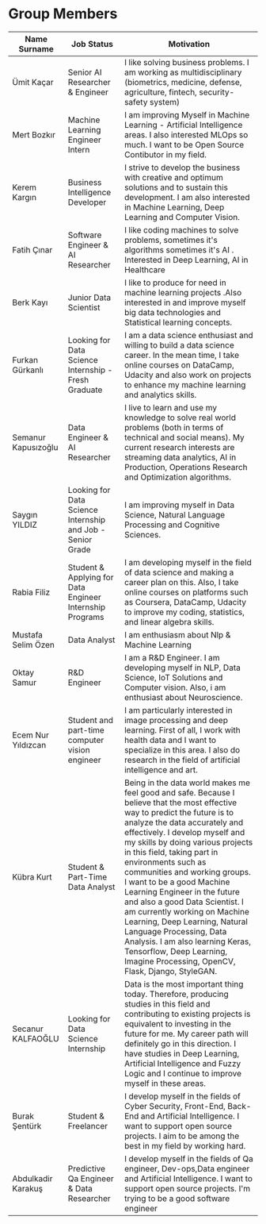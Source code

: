 # Group Members


Name Surname |Job Status | Motivation
---- | ---- | ---------------
Ümit Kaçar   | Senior AI Researcher & Engineer  | I like solving business problems. I am working as multidisciplinary  (biometrics, medicine, defense, agriculture, fintech, security-safety system)
Mert Bozkır  | Machine Learning Engineer Intern | I am improving Myself in Machine Learning - Artificial Intelligence areas.  I also interested MLOps so much. I want to be Open Source Contibutor in my field.
Kerem Kargın | Business Intelligence Developer  | I strive to develop the business with creative and optimum solutions and to sustain this development. I am also interested in Machine Learning, Deep Learning and Computer Vision.
Fatih Çınar | Software Engineer & AI Researcher | I like coding machines to solve problems, sometimes it's algorithms sometimes it's AI .  Interested in Deep Learning, AI in Healthcare |
Berk Kayı | Junior Data Scientist | I like to produce for need in machine learning projects .Also interested in and improve myself big data technologies and Statistical learning concepts. |
Furkan Gürkanlı | Looking for Data Science Internship - Fresh Graduate | I am a data science enthusiast and willing to build a data science career. In the mean time, I take online courses on DataCamp, Udacity and also work on projects to enhance my machine learning and analytics skills.
Semanur Kapusızoğlu | Data Engineer & AI Researcher | I live to learn and use my knowledge to solve real world problems (both in terms of technical and social means). My current research interests are streaming data analytics, AI in Production, Operations Research and Optimization algorithms. |  
Saygın YILDIZ| Looking for Data Science Internship and Job - Senior Grade |  I am improving myself in Data Science, Natural Language Processing and Cognitive Sciences. 
Rabia Filiz | Student & Applying for Data Engineer Internship Programs | I am developing myself in the field of data science and making a career plan on this. Also, I take online courses on platforms such as Coursera, DataCamp, Udacity to improve my coding, statistics, and linear algebra skills. 
Mustafa Selim Özen | Data Analyst | I am enthusiasm about Nlp & Machine Learning
Oktay Samur  | R&D Engineer  | I am a R&D Engineer. I am developing myself in NLP, Data Science, IoT Solutions and Computer vision. Also, i am enthusiast about Neuroscience.
Ecem Nur Yıldızcan | Student and part-time computer vision engineer | I am particularly interested in image processing and deep learning. First of all, I work with health data and I want to specialize in this area. I also do research in the field of artificial intelligence and art.
Kübra Kurt | Student & Part-Time Data Analyst | Being in the data world makes me feel good and safe. Because I believe that the most effective way to predict the future is to analyze the data accurately and effectively.  I develop myself and my skills by doing various projects in this field, taking part in environments such as communities and working groups. I want to be a good Machine Learning Engineer in the future and also a good Data Scientist. I am currently working on Machine Learning, Deep Learning, Natural Language Processing, Data Analysis. I am also learning Keras, Tensorflow, Deep Learning, Imagine Processing, OpenCV, Flask, Django, StyleGAN.
Secanur KALFAOĞLU | Looking for Data Science Internship | Data is the most important thing today. Therefore, producing studies in this field and contributing to existing projects is equivalent to investing in the future for me. My career path will definitely go in this direction. I have studies in Deep Learning, Artificial Intelligence and Fuzzy Logic and I continue to improve myself in these areas. 
Burak Şentürk | Student & Freelancer | I develop myself in the fields of Cyber Security, Front-End, Back-End and Artificial Intelligence. I want to support open source projects. I aim to be among the best in my field by working hard. |
Abdulkadir Karakuş |Predictive Qa Engineer & Data Researcher |  I develop myself in the fields of Qa engineer, Dev-ops,Data engineer and Artificial Intelligence. I want to support open source projects. I'm trying to be a good software engineer
